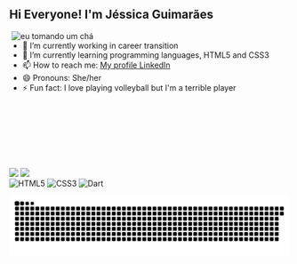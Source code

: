 ## Hi Everyone! I'm Jéssica Guimarães

<img src="https://raw.githubusercontent.com/jessicaaguimaraes/jessicaaguimaraes/54cfa2f6f04621c891b6b1fa20200c7a80a2cca8/gif%20do%20caf%C3%A9.gif" width="500" align="right" alt="eu tomando um chá" />




<ul>
  <li>🔭 I’m currently working in career transition</li>
  <li>🌱 I’m currently learning programming languages, HTML5 and CSS3</li>
  <li>📫 How to reach me: <a href="https://www.linkedin.com/feed/?trk=" target="_blank">My profile LinkedIn</a></li>
  <li>😄 Pronouns: She/her</li>
  <li>⚡ Fun fact: I love playing volleyball but I'm a terrible player</li>
</ul>

<br><br>
<br><br>
<br><br>

<div align="left">
  <img height="150em" src="https://github-readme-stats.vercel.app/api?username=jessicaaguimaraes&show_icons=true&rank_icon=github&theme=radical" />
  <img height="100em" src="https://github-readme-stats.vercel.app/api/top-langs/?username=jessicaaguimaraes&layout=compact&theme=radical" />

</div>

<div>
<img src="https://cdn.jsdelivr.net/gh/devicons/devicon/icons/html5/html5-original.svg" alt="HTML5" width="40" height="40"/>
<img src="https://cdn.jsdelivr.net/gh/devicons/devicon/icons/css3/css3-original.svg" alt="CSS3" width="40" height="40"/>
<img src="https://cdn.jsdelivr.net/gh/devicons/devicon/icons/dart/dart-original.svg" alt="Dart" width="40" height="40"/>

</div>

![Snake animation](https://github.com/jessicaaguimaraes/jessicaaguimaraes/blob/output/github-contribution-grid-snake.svg)
